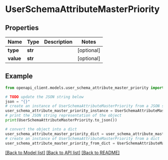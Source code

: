 # UserSchemaAttributeMasterPriority


## Properties

Name | Type | Description | Notes
------------ | ------------- | ------------- | -------------
**type** | **str** |  | [optional] 
**value** | **str** |  | [optional] 

## Example

```python
from openapi_client.models.user_schema_attribute_master_priority import UserSchemaAttributeMasterPriority

# TODO update the JSON string below
json = "{}"
# create an instance of UserSchemaAttributeMasterPriority from a JSON string
user_schema_attribute_master_priority_instance = UserSchemaAttributeMasterPriority.from_json(json)
# print the JSON string representation of the object
print(UserSchemaAttributeMasterPriority.to_json())

# convert the object into a dict
user_schema_attribute_master_priority_dict = user_schema_attribute_master_priority_instance.to_dict()
# create an instance of UserSchemaAttributeMasterPriority from a dict
user_schema_attribute_master_priority_from_dict = UserSchemaAttributeMasterPriority.from_dict(user_schema_attribute_master_priority_dict)
```
[[Back to Model list]](../README.md#documentation-for-models) [[Back to API list]](../README.md#documentation-for-api-endpoints) [[Back to README]](../README.md)


